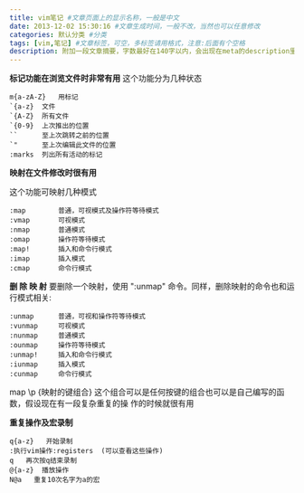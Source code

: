 ```yaml
---
title: vim笔记 #文章页面上的显示名称，一般是中文
date: 2013-12-02 15:30:16 #文章生成时间，一般不改，当然也可以任意修改
categories: 默认分类 #分类
tags: [vim,笔记] #文章标签，可空，多标签请用格式，注意:后面有个空格
description: 附加一段文章摘要，字数最好在140字以内，会出现在meta的description里面
---
```


**标记功能在浏览文件时非常有用**
这个功能分为几种状态

    m{a-zA-Z}   用标记
    `{a-z}  文件
    `{A-Z}  所有文件
    `{0-9}  上次推出的位置
    ``      至上次跳转之前的位置
    `"      至上次编辑此文件的位置
    :marks  列出所有活动的标记

**映射在文件修改时很有用**

这个功能可映射几种模式

	:map		普通，可视模式及操作符等待模式
	:vmap		可视模式
	:nmap		普通模式
	:omap		操作符等待模式
	:map!		插入和命令行模式
	:imap		插入模式
	:cmap		命令行模式

**删 除 映 射**
要删除一个映射，使用 ":unmap" 命令。同样，删除映射的命令也和运行模式相关:

	:unmap		普通，可视和操作符等待模式
	:vunmap		可视模式
	:nunmap		普通模式
	:ounmap		操作符等待模式
	:unmap!		插入和命令行模式
	:iunmap		插入模式
	:cunmap		命令行模式

map \p {映射的键组合}
这个组合可以是任何按键的组合也可以是自己编写的函数，假设现在有一段复杂重复的操
作的时候就很有用

**重复操作及宏录制**

    q{a-z}   开始录制
    :执行vim操作:registers  (可以查看这些操作)
    q   再次按q结束录制
    @{a-z}  播放操作
    N@a   重复10次名字为a的宏
